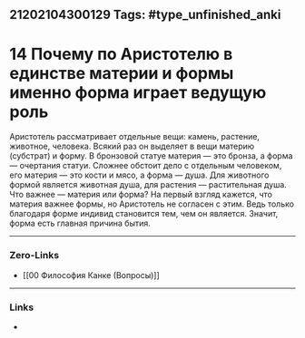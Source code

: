 21202104300129
Tags: #type_unfinished_anki 
---
# 14 Почему по Аристотелю в единстве материи и формы именно форма играет ведущую роль

Аристотель рассматривает отдельные вещи: камень, растение, животное, человека. Всякий раз он выделяет в вещи материю (субстрат) и форму. В бронзовой статуе материя — это бронза, а форма — очертания статуи. Сложнее обстоит дело с отдельным человеком, его материя — это кости и мясо, а форма — душа. Для животного формой является животная душа, для растения — растительная душа. Что важнее — материя или форма? На первый взгляд кажется, что материя важнее формы, но Аристотель не согласен с этим. Ведь только благодаря форме индивид становится тем, чем он является. Значит, форма есть главная причина бытия.

---
### Zero-Links
- [[00 Философия Канке (Вопросы)]]
---
### Links
-